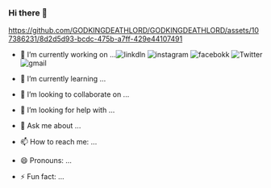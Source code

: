 ### Hi there 👋

https://github.com/GODKINGDEATHLORD/GODKINGDEATHLORD/assets/107386231/8d2d5d93-bcdc-475b-a7ff-429e44107491
- 🔭 I’m currently working on ...![linkdln](https://github.com/GODKINGDEATHLORD/GODKINGDEATHLORD/assets/107386231/6c529fa7-38f0-4ea9-92c8-dba737e72750)
![instagram](https://github.com/GODKINGDEATHLORD/GODKINGDEATHLORD/assets/107386231/59fa5b27-b26c-4f6e-8a92-e65ffad746c3)
![facebokk](https://github.com/GODKINGDEATHLORD/GODKINGDEATHLORD/assets/107386231/9dfdf74e-8588-4825-b2f2-32877a0804df)
![Twitter](https://icons8.com/icon/z6gJ8gyjaapn/twitter--v2)
![gmail](https://github.com/GODKINGDEATHLORD/GODKINGDEATHLORD/assets/107386231/7fcf86ca-b6a1-4da0-9cf4-219bdfe3d32d)

- 🌱 I’m currently learning ...
- 👯 I’m looking to collaborate on ...
- 🤔 I’m looking for help with ...
- 💬 Ask me about ...
- 📫 How to reach me: ...
- 😄 Pronouns: ...
- ⚡ Fun fact: ...





